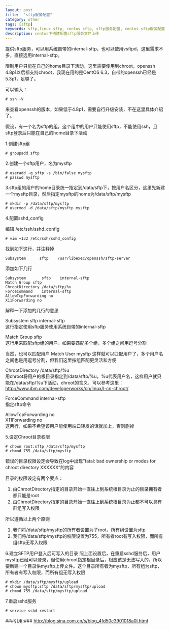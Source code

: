 ```yaml
---
layout: post
title:  "sftp服务配置"
category: other
tags: [sftp]
keywords: sftp,linux sftp, centos sftp, sftp服务配置, centos sftp服务配置
description: centos下搭建配置sftp服务文件上传
---
```


提供sftp服务，可以用系统自带的internal-sftp，也可以使用vsftpd，这里需求不多，直接选用internal-sftp。

限制用户只能在自己的home目录下活动，这里需要使用到chroot，openssh 4.8p1以后都支持chroot，我现在用的是CentOS 6.3，自带的openssh已经是5.3p1，足够了。

可以输入：

	# ssh -V  

来查看openssh的版本，如果低于4.8p1，需要自行升级安装，不在这里具体介绍了。

假设，有一个名为sftp的组，这个组中的用户只能使用sftp，不能使用ssh，且sftp登录后只能在自己的home目录下活动

1.创建sftp组

	# groupadd sftp  


2.创建一个sftp用户，名为mysftp

	# useradd -g sftp -s /bin/false mysftp
	# passwd mysftp

3.sftp组的用户的home目录统一指定到/data/sftp下，按用户名区分，这里先新建一个mysftp目录，然后指定mysftp的home为/data/sftp/mysftp

	# mkdir -p /data/sftp/mysftp
	# usermod -d /data/sftp/mysftp mysftp

4.配置sshd_config

编辑 /etc/ssh/sshd_config

	# vim +132 /etc/ssh/sshd_config  

找到如下这行，并注释掉

	Subsystem      sftp    /usr/libexec/openssh/sftp-server  

添加如下几行

	Subsystem       sftp    internal-sftp  
	Match Group sftp  
	ChrootDirectory /data/sftp/%u  
	ForceCommand    internal-sftp  
	AllowTcpForwarding no  
	X11Forwarding no  

解释一下添加的几行的意思

Subsystem       sftp    internal-sftp  
这行指定使用sftp服务使用系统自带的internal-sftp

Match Group sftp  
这行用来匹配sftp组的用户，如果要匹配多个组，多个组之间用逗号分割

当然，也可以匹配用户
Match User mysftp
这样就可以匹配用户了，多个用户名之间也是用逗号分割，但我们这里按组匹配更灵活和方便

ChrootDirectory /data/sftp/%u  
用chroot将用户的根目录指定到/data/sftp/%u，%u代表用户名，这样用户就只能在/data/sftp/%u下活动，chroot的含义，可以参考这里：http://www.ibm.com/developerworks/cn/linux/l-cn-chroot/

ForceCommand    internal-sftp  
指定sftp命令

AllowTcpForwarding no  
X11Forwarding no  
这两行，如果不希望该用户能使用端口转发的话就加上，否则删掉

5.设定Chroot目录权限

	# chown root:sftp /data/sftp/mysftp
	# chmod 755 /data/sftp/mysftp

错误的目录权限设定会导致在log中出现”fatal: bad ownership or modes for chroot directory XXXXXX”的内容

目录的权限设定有两个要点：

1. 由ChrootDirectory指定的目录开始一直往上到系统根目录为止的目录拥有者都只能是root
2. 由ChrootDirectory指定的目录开始一直往上到系统根目录为止都不可以具有群组写入权限

所以遵循以上两个原则

1. 我们将/data/sftp/mysftp的所有者设置为了root，所有组设置为sftp
2. 我们将/data/sftp/mysftp的权限设置为755，所有者root有写入权限，而所有组sftp无写入权限

6.建立SFTP用户登入后可写入的目录
照上面设置后，在重启sshd服务后，用户mysftp已经可以登录，但使用chroot指定根目录后，根应该是无法写入的，所以要新建一个目录供mysftp上传文件。这个目录所有者为mysftp，所有组为sftp，所有者有写入权限，而所有组无写入权限

	# mkdir /data/sftp/mysftp/upload  
	# chown mysftp:sftp /data/sftp/mysftp/upload  
	# chmod 755 /data/sftp/mysftp/upload  

7.重启sshd服务

	# service sshd restart  

###引用:###
http://blog.sina.com.cn/s/blog_4fd50c3901018a0l.html
